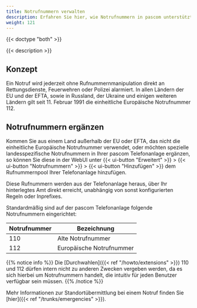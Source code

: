 ```yaml
---
title: Notrufnummern verwalten
description: Erfahren Sie hier, wie Notrufnummern in pascom unterstützt werden, und wie Sie sicherstellen, dass der korrekte Standort übermittelt wird.
weight: 121
---
```


{{< doctype "both"  >}}

{{< description >}}

## Konzept

Ein Notruf wird jederzeit ohne Rufnummernmanipulation direkt an Rettungsdienste, Feuerwehren oder Polizei alarmiert.
In allen Ländern der EU und der EFTA, sowie in Russland, der Ukraine und einigen weiteren Ländern gilt seit 11. Februar 1991 die einheitliche Europäische Notrufnummer 112.


## Notrufnummern ergänzen

Kommen Sie aus einem Land außerhalb der EU oder EFTA, das nicht die einheitliche Europäische Notrufnummer verwendet, oder möchten spezielle landesspezifische Notrufnummern in Ihrer pascom Telefonanlage ergänzen, so können Sie diese in der WebUI unter {{< ui-button "Erweitert" >}} > {{< ui-button "Notrufnummern" >}} > {{< ui-button "Hinzufügen" >}} dem Rufnummernpool Ihrer Telefonanlage hinzufügen.

Diese Rufnummern werden aus der Telefonanlage heraus, über Ihr hinterlegtes Amt direkt erreicht, unabhängig von sonst konfigurierten Regeln oder Inprefixes.


Standardmäßig sind auf der pascom Telefonanlage folgende Notrufnummern eingerichtet:

|Notrufnummer|Bezeichnung|
|---|---|
|110|Alte Notrufnummer|
|112|Europäische Notrufnummer|

{{% notice info %}}
Die [Durchwahlen]({{< ref "/howto/extensions" >}}) 110 und 112 dürfen intern nicht zu anderen Zwecken vergeben werden, da es sich hierbei um Notrufnummern handelt, die intuitiv für jeden Benutzer verfügbar sein müssen.
{{% /notice %}}


Mehr Informationen zur Standortübermittlung bei einem Notruf finden Sie [hier]({{< ref "/trunks/emergencies" >}}).